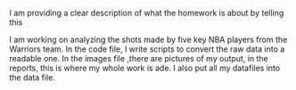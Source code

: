 I am providing a clear description of what the homework is about by telling this

I am working on analyzing the shots made by five key NBA players from the Warriors team. In the code file, I write scripts to convert the raw data into a readable one. In the images file ,there are pictures of my output, in the reports, this is where my whole work is ade. I also put all my datafiles into the data file.